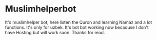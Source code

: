 # Muslimhelperbot
It's muslimhelper bot, here listen the Quron and learning Namaz and a lot functions. It's only for uzbek.
It's bot bot working now becaouse I don't have Hosting but will work soon. Thanks for read.

